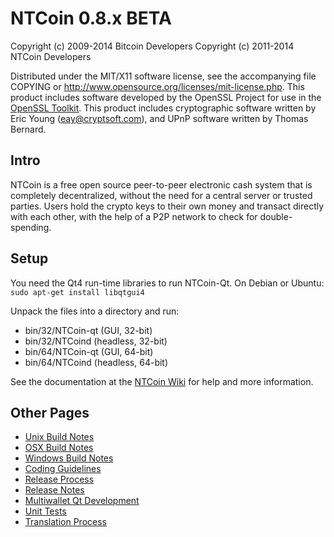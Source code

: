 NTCoin 0.8.x BETA
====================

Copyright (c) 2009-2014 Bitcoin Developers
Copyright (c) 2011-2014 NTCoin Developers

Distributed under the MIT/X11 software license, see the accompanying
file COPYING or http://www.opensource.org/licenses/mit-license.php.
This product includes software developed by the OpenSSL Project for use in the [OpenSSL Toolkit](http://www.openssl.org/). This product includes
cryptographic software written by Eric Young ([eay@cryptsoft.com](mailto:eay@cryptsoft.com)), and UPnP software written by Thomas Bernard.


Intro
---------------------
NTCoin is a free open source peer-to-peer electronic cash system that is
completely decentralized, without the need for a central server or trusted
parties.  Users hold the crypto keys to their own money and transact directly
with each other, with the help of a P2P network to check for double-spending.


Setup
---------------------
You need the Qt4 run-time libraries to run NTCoin-Qt. On Debian or Ubuntu:
	`sudo apt-get install libqtgui4`

Unpack the files into a directory and run:

- bin/32/NTCoin-qt (GUI, 32-bit)
- bin/32/NTCoind (headless, 32-bit)
- bin/64/NTCoin-qt (GUI, 64-bit)
- bin/64/NTCoind (headless, 64-bit)

See the documentation at the [NTCoin Wiki](http://NTCoin.info)
for help and more information.


Other Pages
---------------------
- [Unix Build Notes](build-unix.md)
- [OSX Build Notes](build-osx.md)
- [Windows Build Notes](build-msw.md)
- [Coding Guidelines](coding.md)
- [Release Process](release-process.md)
- [Release Notes](release-notes.md)
- [Multiwallet Qt Development](multiwallet-qt.md)
- [Unit Tests](unit-tests.md)
- [Translation Process](translation_process.md)
